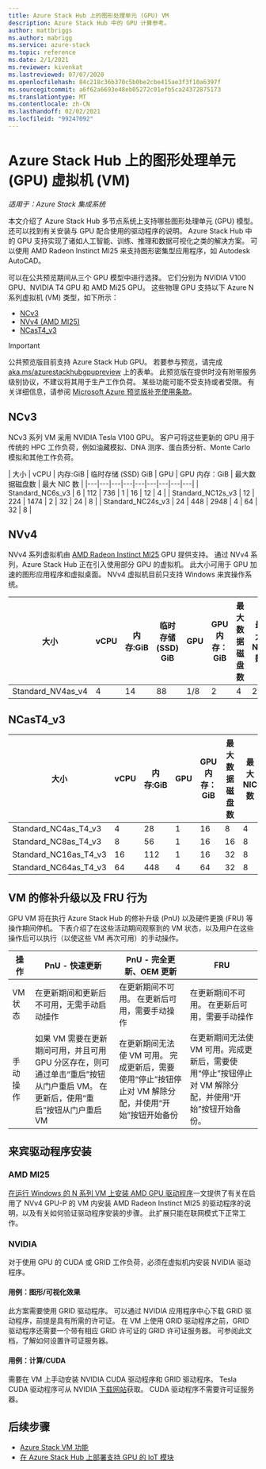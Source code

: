 ```yaml
---
title: Azure Stack Hub 上的图形处理单元 (GPU) VM
description: Azure Stack Hub 中的 GPU 计算参考。
author: mattbriggs
ms.author: mabrigg
ms.service: azure-stack
ms.topic: reference
ms.date: 2/1/2021
ms.reviewer: kivenkat
ms.lastreviewed: 07/07/2020
ms.openlocfilehash: 84c218c36b370c5b0be2cbe415ae3f3f10a6397f
ms.sourcegitcommit: a6f62a6693e48eb05272c01efb5ca24372875173
ms.translationtype: MT
ms.contentlocale: zh-CN
ms.lasthandoff: 02/02/2021
ms.locfileid: "99247092"
---
```

# <a name="graphics-processing-unit-gpu-virtual-machine-vm-on-azure-stack-hub"></a>Azure Stack Hub 上的图形处理单元 (GPU) 虚拟机 (VM)

*适用于：Azure Stack 集成系统*

本文介绍了 Azure Stack Hub 多节点系统上支持哪些图形处理单元 (GPU) 模型。 还可以找到有关安装与 GPU 配合使用的驱动程序的说明。 Azure Stack Hub 中的 GPU 支持实现了诸如人工智能、训练、推理和数据可视化之类的解决方案。 可以使用 AMD Radeon Instinct MI25 来支持图形密集型应用程序，如 Autodesk AutoCAD。

可以在公共预览期间从三个 GPU 模型中进行选择。 它们分别为 NVIDIA V100 GPU、NVIDIA T4 GPU 和 AMD Mi25 GPU。 这些物理 GPU 支持以下 Azure N 系列虚拟机 (VM) 类型，如下所示：
- [NCv3](/azure/virtual-machines/ncv3-series)
- [NVv4 (AMD MI25)](/azure/virtual-machines/nvv4-series)
- [NCasT4_v3](/azure/virtual-machines/nct4-v3-series)

> [!IMPORTANT]  
> 公共预览版目前支持 Azure Stack Hub GPU。 若要参与预览，请完成 [aka.ms/azurestackhubgpupreview](https://aka.ms/azurestackhubgpupreview) 上的表单。
> 此预览版在提供时没有附带服务级别协议，不建议将其用于生产工作负荷。 某些功能可能不受支持或者受限。
> 有关详细信息，请参阅 [Microsoft Azure 预览版补充使用条款](https://azure.microsoft.com/support/legal/preview-supplemental-terms/)。

## <a name="ncv3"></a>NCv3

NCv3 系列 VM 采用 NVIDIA Tesla V100 GPU。 客户可将这些更新的 GPU 用于传统的 HPC 工作负荷，例如油藏模拟、DNA 测序、蛋白质分析、Monte Carlo 模拟和其他工作负荷。 

| 大小 | vCPU | 内存:GiB | 临时存储 (SSD) GiB | GPU | GPU 内存：GiB | 最大数据磁盘数 | 最大 NIC 数 |
|---|---|---|---|---|---|---|---|---|
| Standard_NC6s_v3    | 6  | 112 | 736  | 1 | 16 | 12 | 4 |
| Standard_NC12s_v3   | 12 | 224 | 1474 | 2 | 32 | 24 | 8 |
| Standard_NC24s_v3   | 24 | 448 | 2948 | 4 | 64 | 32 | 8 |

## <a name="nvv4"></a>NVv4

NVv4 系列虚拟机由 [AMD Radeon Instinct MI25](https://www.amd.com/en/products/professional-graphics/instinct-MI25) GPU 提供支持。 通过 NVv4 系列，Azure Stack Hub 正在引入使用部分 GPU 的虚拟机。 此大小可用于 GPU 加速的图形应用程序和虚拟桌面。 NVv4 虚拟机目前只支持 Windows 来宾操作系统。 

| 大小 | vCPU | 内存:GiB | 临时存储 (SSD) GiB | GPU | GPU 内存：GiB | 最大数据磁盘数 | 最大 NIC 数 | 
| --- | --- | --- | --- | --- | --- | --- | --- |   
| Standard_NV4as_v4 |4 |14 |88 | 1/8 | 2 | 4 | 2 | 

## <a name="ncast4_v3"></a>NCasT4_v3

| 大小 | vCPU | 内存:GiB | GPU | GPU 内存：GiB | 最大数据磁盘数 | 最大 NIC 数 | 
| --- | --- | --- | --- | --- | --- | --- |
| Standard_NC4as_T4_v3 |4 |28 | 1 | 16 | 8 | 4 | 
| Standard_NC8as_T4_v3 |8 |56 | 1 | 16 | 16 | 8 | 
| Standard_NC16as_T4_v3 |16 |112 | 1 | 16 | 32 | 8 | 
| Standard_NC64as_T4_v3 |64 |448 | 4 | 64 | 32 | 8 |

## <a name="patch-and-update-fru-behavior-of-vms"></a>VM 的修补升级以及 FRU 行为 

GPU VM 将在执行 Azure Stack Hub 的修补升级 (PnU) 以及硬件更换 (FRU) 等操作期间停机。 下表介绍了在这些活动期间观察到的 VM 状态，以及用户在这些操作后可以执行（以使这些 VM 再次可用）的手动操作。 

| 操作 | PnU - 快速更新 | PnU - 完全更新、OEM 更新 | FRU | 
| --- | --- | --- | --- | 
| VM 状态  | 在更新期间和更新后不可用，无需手动启动操作 | 在更新期间不可用。 在更新后可用，需要手动操作 | 在更新期间不可用。 在更新后可用，需要手动操作| 
| 手动操作 | 如果 VM 需要在更新期间可用，并且可用 GPU 分区存在，则可通过单击“重启”按钮从门户重启 VM。 在更新后，使用“重启”按钮从门户重启 VM | 在更新期间无法使 VM 可用。 完成更新后，需要使用“停止”按钮停止对 VM 解除分配，并使用“开始”按钮开始备份 | 在更新期间无法使 VM 可用。完成更新后，需要使用“停止”按钮停止对 VM 解除分配，并使用“开始”按钮开始备份。| 

## <a name="guest-driver-installation"></a>来宾驱动程序安装

### <a name="amd-mi25"></a>AMD MI25

[在运行 Windows 的 N 系列 VM 上安装 AMD GPU 驱动程序](/azure/virtual-machines/windows/n-series-amd-driver-setup)一文提供了有关在启用了 NVv4 GPU-P 的 VM 内安装 AMD Radeon Instinct MI25 的驱动程序的说明，以及有关如何验证驱动程序安装的步骤。 此扩展只能在联网模式下正常工作。

### <a name="nvidia"></a>NVIDIA

对于使用 GPU 的 CUDA 或 GRID 工作负荷，必须在虚拟机内安装 NVIDIA 驱动程序。

#### <a name="use-case-graphicsvisualization"></a>用例：图形/可视化效果

此方案需要使用 GRID 驱动程序。 可以通过 NVIDIA 应用程序中心下载 GRID 驱动程序，前提是具有所需的许可证。 在 VM 上使用 GRID 驱动程序之前，GRID 驱动程序还需要一个带有相应 GRID 许可证的 GRID 许可证服务器。 可参阅此文档，了解如何设置许可证服务器。

#### <a name="use-case-computecuda"></a>用例：计算/CUDA

需要在 VM 上手动安装 NVIDIA CUDA 驱动程序和 GRID 驱动程序。 Tesla CUDA 驱动程序可从 NVIDIA [下载网站](https://www.nvidia.com/Download/index.aspx)获取。 CUDA 驱动程序不需要许可证服务器。

## <a name="next-steps"></a>后续步骤

- [Azure Stack VM 功能](azure-stack-vm-considerations.md)  
- [在 Azure Stack Hub 上部署支持 GPU 的 IoT 模块](gpu-deploy-sample-module.md)
